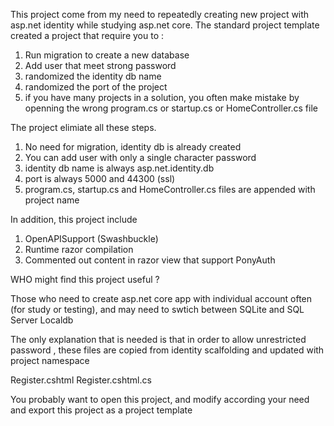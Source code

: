 ﻿This project come from my need to repeatedly creating new project with asp.net identity while studying asp.net core.  The standard project template created a project that require you to :

1. Run migration to create a new database
2. Add user that meet strong password
3. randomized the identity db name
4. randomized the port of the project
5. if you have many projects in a solution, you often make mistake by openning the wrong program.cs or startup.cs or HomeController.cs file

The project elimiate all these steps.
1. No need for migration, identity db is already created
2. You can add user with only a single character password
3. identity db name is always asp.net.identity.db
4. port is always 5000 and 44300 (ssl)
5. program.cs, startup.cs and HomeController.cs files are appended with project name


In addition, this project include 

1. OpenAPISupport (Swashbuckle)
2. Runtime razor compilation
3. Commented out content in razor view that support PonyAuth

WHO might find this project useful ?

Those who need to create asp.net core app with individual account often (for study or testing), and may need to swtich between SQLite and SQL Server Localdb


The only explanation that is needed is that in order to allow unrestricted password , these files are copied from identity scalfolding and updated with project namespace

Register.cshtml
Register.cshtml.cs


You probably want to open this project, and modify according your need and export this project as a project template






